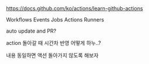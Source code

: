 https://docs.github.com/ko/actions/learn-github-actions

Workflows
Events
Jobs
Actions
Runners

auto update and PR?

action 돌아갈 때 시간차 반영 어떻게 하누..?

내용 동일하면 액션 돌아가지 않도록 해보자
